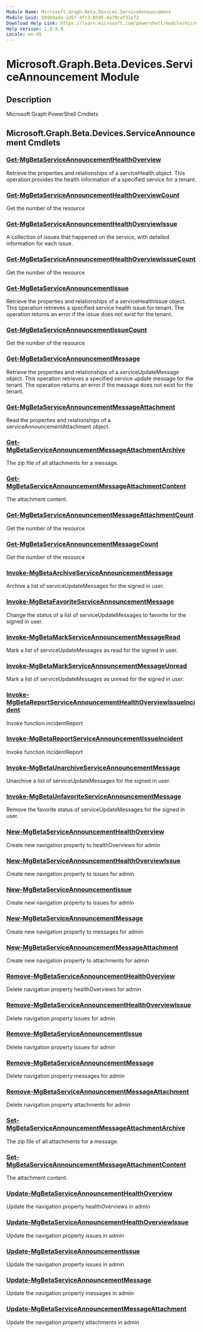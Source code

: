 ```yaml
---
Module Name: Microsoft.Graph.Beta.Devices.ServiceAnnouncement
Module Guid: 6b9b8ada-1d5f-4fc3-8595-4a79caf31e73
Download Help Link: https://learn.microsoft.com/powershell/module/microsoft.graph.beta.devices.serviceannouncement
Help Version: 1.0.0.0
Locale: en-US
---
```


# Microsoft.Graph.Beta.Devices.ServiceAnnouncement Module
## Description
Microsoft Graph PowerShell Cmdlets

## Microsoft.Graph.Beta.Devices.ServiceAnnouncement Cmdlets
### [Get-MgBetaServiceAnnouncementHealthOverview](Get-MgBetaServiceAnnouncementHealthOverview.md)
Retrieve the properties and relationships of a serviceHealth object.
This operation provides the health information of a specified service for a tenant.

### [Get-MgBetaServiceAnnouncementHealthOverviewCount](Get-MgBetaServiceAnnouncementHealthOverviewCount.md)
Get the number of the resource

### [Get-MgBetaServiceAnnouncementHealthOverviewIssue](Get-MgBetaServiceAnnouncementHealthOverviewIssue.md)
A collection of issues that happened on the service, with detailed information for each issue.

### [Get-MgBetaServiceAnnouncementHealthOverviewIssueCount](Get-MgBetaServiceAnnouncementHealthOverviewIssueCount.md)
Get the number of the resource

### [Get-MgBetaServiceAnnouncementIssue](Get-MgBetaServiceAnnouncementIssue.md)
Retrieve the properties and relationships of a serviceHealthIssue object.
This operation retrieves a specified service health issue for tenant.
The operation returns an error if the issue does not exist for the tenant.

### [Get-MgBetaServiceAnnouncementIssueCount](Get-MgBetaServiceAnnouncementIssueCount.md)
Get the number of the resource

### [Get-MgBetaServiceAnnouncementMessage](Get-MgBetaServiceAnnouncementMessage.md)
Retrieve the properties and relationships of a serviceUpdateMessage object.
This operation retrieves a specified service update message for the tenant.
The operation returns an error if the message does not exist for the tenant.

### [Get-MgBetaServiceAnnouncementMessageAttachment](Get-MgBetaServiceAnnouncementMessageAttachment.md)
Read the properties and relationships of a serviceAnnouncementAttachment object.

### [Get-MgBetaServiceAnnouncementMessageAttachmentArchive](Get-MgBetaServiceAnnouncementMessageAttachmentArchive.md)
The zip file of all attachments for a message.

### [Get-MgBetaServiceAnnouncementMessageAttachmentContent](Get-MgBetaServiceAnnouncementMessageAttachmentContent.md)
The attachment content.

### [Get-MgBetaServiceAnnouncementMessageAttachmentCount](Get-MgBetaServiceAnnouncementMessageAttachmentCount.md)
Get the number of the resource

### [Get-MgBetaServiceAnnouncementMessageCount](Get-MgBetaServiceAnnouncementMessageCount.md)
Get the number of the resource

### [Invoke-MgBetaArchiveServiceAnnouncementMessage](Invoke-MgBetaArchiveServiceAnnouncementMessage.md)
Archive a list of serviceUpdateMessages for the signed in user.

### [Invoke-MgBetaFavoriteServiceAnnouncementMessage](Invoke-MgBetaFavoriteServiceAnnouncementMessage.md)
Change the status of a list of serviceUpdateMessages to favorite for the signed in user.

### [Invoke-MgBetaMarkServiceAnnouncementMessageRead](Invoke-MgBetaMarkServiceAnnouncementMessageRead.md)
Mark a list of serviceUpdateMessages as read for the signed in user.

### [Invoke-MgBetaMarkServiceAnnouncementMessageUnread](Invoke-MgBetaMarkServiceAnnouncementMessageUnread.md)
Mark a list of serviceUpdateMessages as unread for the signed in user.

### [Invoke-MgBetaReportServiceAnnouncementHealthOverviewIssueIncident](Invoke-MgBetaReportServiceAnnouncementHealthOverviewIssueIncident.md)
Invoke function incidentReport

### [Invoke-MgBetaReportServiceAnnouncementIssueIncident](Invoke-MgBetaReportServiceAnnouncementIssueIncident.md)
Invoke function incidentReport

### [Invoke-MgBetaUnarchiveServiceAnnouncementMessage](Invoke-MgBetaUnarchiveServiceAnnouncementMessage.md)
Unarchive a list of serviceUpdateMessages for the signed in user.

### [Invoke-MgBetaUnfavoriteServiceAnnouncementMessage](Invoke-MgBetaUnfavoriteServiceAnnouncementMessage.md)
Remove the favorite status of serviceUpdateMessages for the signed in user.

### [New-MgBetaServiceAnnouncementHealthOverview](New-MgBetaServiceAnnouncementHealthOverview.md)
Create new navigation property to healthOverviews for admin

### [New-MgBetaServiceAnnouncementHealthOverviewIssue](New-MgBetaServiceAnnouncementHealthOverviewIssue.md)
Create new navigation property to issues for admin

### [New-MgBetaServiceAnnouncementIssue](New-MgBetaServiceAnnouncementIssue.md)
Create new navigation property to issues for admin

### [New-MgBetaServiceAnnouncementMessage](New-MgBetaServiceAnnouncementMessage.md)
Create new navigation property to messages for admin

### [New-MgBetaServiceAnnouncementMessageAttachment](New-MgBetaServiceAnnouncementMessageAttachment.md)
Create new navigation property to attachments for admin

### [Remove-MgBetaServiceAnnouncementHealthOverview](Remove-MgBetaServiceAnnouncementHealthOverview.md)
Delete navigation property healthOverviews for admin

### [Remove-MgBetaServiceAnnouncementHealthOverviewIssue](Remove-MgBetaServiceAnnouncementHealthOverviewIssue.md)
Delete navigation property issues for admin

### [Remove-MgBetaServiceAnnouncementIssue](Remove-MgBetaServiceAnnouncementIssue.md)
Delete navigation property issues for admin

### [Remove-MgBetaServiceAnnouncementMessage](Remove-MgBetaServiceAnnouncementMessage.md)
Delete navigation property messages for admin

### [Remove-MgBetaServiceAnnouncementMessageAttachment](Remove-MgBetaServiceAnnouncementMessageAttachment.md)
Delete navigation property attachments for admin

### [Set-MgBetaServiceAnnouncementMessageAttachmentArchive](Set-MgBetaServiceAnnouncementMessageAttachmentArchive.md)
The zip file of all attachments for a message.

### [Set-MgBetaServiceAnnouncementMessageAttachmentContent](Set-MgBetaServiceAnnouncementMessageAttachmentContent.md)
The attachment content.

### [Update-MgBetaServiceAnnouncementHealthOverview](Update-MgBetaServiceAnnouncementHealthOverview.md)
Update the navigation property healthOverviews in admin

### [Update-MgBetaServiceAnnouncementHealthOverviewIssue](Update-MgBetaServiceAnnouncementHealthOverviewIssue.md)
Update the navigation property issues in admin

### [Update-MgBetaServiceAnnouncementIssue](Update-MgBetaServiceAnnouncementIssue.md)
Update the navigation property issues in admin

### [Update-MgBetaServiceAnnouncementMessage](Update-MgBetaServiceAnnouncementMessage.md)
Update the navigation property messages in admin

### [Update-MgBetaServiceAnnouncementMessageAttachment](Update-MgBetaServiceAnnouncementMessageAttachment.md)
Update the navigation property attachments in admin

